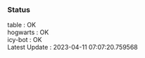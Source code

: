 ### Status


table : OK  
hogwarts : OK  
icy-bot : OK  
Latest Update : 2023-04-11 07:07:20.759568
